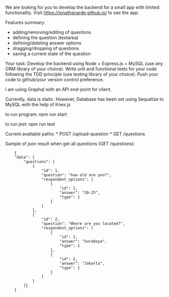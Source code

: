 We are looking for you to develop the backend for a small app with limited functionality. Visit https://jonathanarde.github.io/ to see the app.

Features summary:
- adding/removing/editing of questions
- defining the question (textarea)
- defining/deleting answer options
- dragging/dropping of questions
- saving a current state of the question

Your task:
Develop the backend using Node + Express.js + MySQL (use any ORM library of your choice). Write unit and functional tests for your code following the TDD principle (use testing library of your choice). Push your code to github/your version control preference.

I am using Graphql with an API end-point for client.

Currently, data is static. However, Database has been set using Sequelize to MySQL with the help of Knex.js


to run program:
    npm run start
    
to run jest:
    npm run test

Current available paths:
    * POST /upload-question
    * GET /questions

Sample of json result when get all questions (GET /questions):

        {
        "data": {
            "questions": [
                {
                    "id": 1,
                    "question": "how old are you?",
                    "respondent_options": [
                        {
                            "id": 1,
                            "answer": "20-25",
                            "type": 1
                        }
                    ]
                },
                {
                    "id": 2,
                    "question": "Where are you located?",
                    "respondent_options": [
                        {
                            "id": 1,
                            "answer": "Surabaya",
                            "type": 1
                        },
                        {
                            "id": 2,
                            "answer": "Jakarta",
                            "type": 1
                        }
                    ]
                }
            ]}
        }